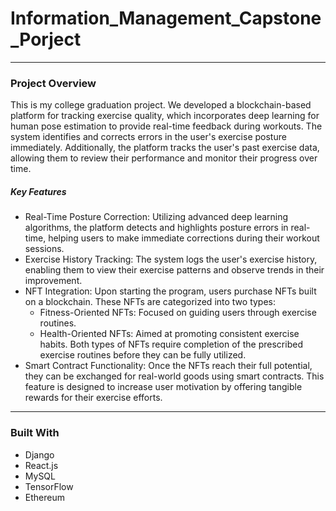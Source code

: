 # Information_Management_Capstone_Porject

---
### Project Overview
This is my college graduation project. We developed a blockchain-based platform for tracking exercise quality, which incorporates deep learning for human pose estimation to provide real-time feedback during workouts. The system identifies and corrects errors in the user's exercise posture immediately. Additionally, the platform tracks the user's past exercise data, allowing them to review their performance and monitor their progress over time.

##### Key Features
- Real-Time Posture Correction: Utilizing advanced deep learning algorithms, the platform detects and highlights posture errors in real-time, helping users to make immediate corrections during their workout sessions.
- Exercise History Tracking: The system logs the user's exercise history, enabling them to view their exercise patterns and observe trends in their improvement.
- NFT Integration: Upon starting the program, users purchase NFTs built on a blockchain. These NFTs are categorized into two types:
  - Fitness-Oriented NFTs: Focused on guiding users through exercise routines.
  - Health-Oriented NFTs: Aimed at promoting consistent exercise habits.
Both types of NFTs require completion of the prescribed exercise routines before they can be fully utilized.
- Smart Contract Functionality: Once the NFTs reach their full potential, they can be exchanged for real-world goods using smart contracts. This feature is designed to increase user motivation by offering tangible rewards for their exercise efforts.

---
### Built With

- Django
- React.js
- MySQL
- TensorFlow
- Ethereum